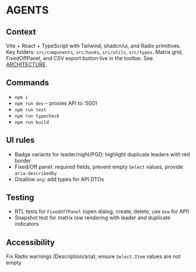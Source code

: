 # AGENTS

## Context
Vite + React + TypeScript with Tailwind, shadcn/ui, and Radix primitives. Key folders: `src/components`, `src/hooks`, `src/utils`, `src/types`. Matrix grid, FixedOffPanel, and CSV export button live in the toolbar. See [ARCHITECTURE](../docs/ARCHITECTURE.md).

## Commands
- `npm i`
- `npm run dev` – proxies API to :5001
- `npm run test`
- `npm run typecheck`
- `npm run build`

## UI rules
- Badge variants for leader/night/PGD; highlight duplicate leaders with red border
- Fixed/Off panel: required fields, prevent empty `Select` values, provide `aria-describedby`
- Disallow `any`; add types for API DTOs

## Testing
- RTL tests for `FixedOffPanel` (open dialog, create, delete; use `msw` for API)
- Snapshot test for matrix row rendering with leader and duplicate indicators

## Accessibility
Fix Radix warnings (Description/aria); ensure `Select.Item` values are not empty
